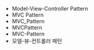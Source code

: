 ﻿- Model-View-Controller Pattern
- MVC Pattern
- MVC_Pattern
- MVCPattern
- MVC-Pattern
- 모델-뷰-컨트롤러 패턴
